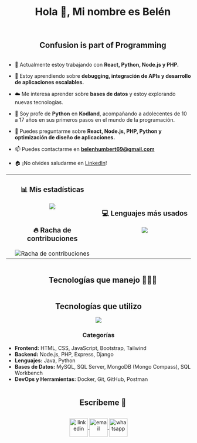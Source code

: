 

<!--h1 without bottom border-->
<div id="user-content-toc">
  <ul align="center">
    <summary><h1 style="display: inline-block">Hola 👋, Mi nombre es Belén</h1></summary>
  </ul>
</div>


<!--h2 without bottom border-->
<div id="user-content-toc">
  <ul align="center">
    <summary><h2 style="display: inline-block">Confusion is part of Programming</h2></summary>
  </ul>
</div>


<!--Intro start-->
- 🔭 Actualmente estoy trabajando con **React, Python, Node.js y PHP.**

- 🌱 Estoy aprendiendo sobre **debugging, integración de APIs y desarrollo de aplicaciones escalables.**

- ☁️ Me interesa aprender sobre **bases de datos** y estoy explorando nuevas tecnologías.

- 📝 Soy profe de **Python** en **Kodland**, acompañando a adolecentes de 10 a 17 años en sus primeros pasos en el mundo de la programación.

- 💬 Puedes preguntarme sobre **React, Node.js, PHP, Python y optimización de diseño de aplicaciones.**

- 📫 Puedes contactarme en **belenhumbert69@gmail.com**

- 🏠 ¡No olvides saludarme en [LinkedIn](https://www.linkedin.com/in/bel%C3%A9n-humbert/)!  
<!--Intro end-->



<!--- Estadísticas y Streak (Inicio) -->
<p align="center">
  <!--- Estadísticas (Inicio) -->
  <table align="center">
    <tr border="none">
      <td width="50%" align="center">
        <h3>📊 Mis estadísticas</h3>
        <img align="center" src="https://github-readme-stats.vercel.app/api?username=Belen-Humbert&theme=dark&show_icons=true&count_private=true" />
        <br></br>
        <h3>🔥 Racha de contribuciones</h3>
        <img title="🔥 Estadísticas de racha" alt="Racha de contribuciones" src="https://github-readme-streak-stats.herokuapp.com/?user=Belen-Humbert&theme=dark&hide_border=false" />
      </td>
      <td width="50%" align="center">
        <h3>💻 Lenguajes más usados</h3>
        <img align="center" src="https://github-readme-stats.anuraghazra1.vercel.app/api/top-langs/?username=Belen-Humbert&theme=dark&hide_border=false&no-bg=true&no-frame=true&langs_count=10" />
      </td>
    </tr>
  </table>
  <!--- Estadísticas (Fin) -->
</p>

<!--h1 without bottom border-->
<div id="user-content-toc">
  <ul align="center">
    <summary><h2 style="display: inline-block">Tecnologías que manejo 👨🏻‍💻</h2></summary>
  </ul>
</div>

<!-- Tech Stack Icons -->
<h2 align="center">Tecnologías que utilizo</h2>
<p align="center">
  <a href="https://skillicons.dev">
    <img src="https://skillicons.dev/icons?i=html,css,js,nodejs,php,java,py,django,bootstrap,tailwind,express,docker,git,github,mysql,mongodb&perline=6" />
  </a>
</p>

<h3 align="center">Categorías</h3>
<ul>
  <li><strong>Frontend:</strong> HTML, CSS, JavaScript, Bootstrap, Tailwind</li>
  <li><strong>Backend:</strong> Node.js, PHP, Express, Django</li>
  <li><strong>Lenguajes:</strong> Java, Python</li>
  <li><strong>Bases de Datos:</strong> MySQL, SQL Server, MongoDB (Mongo Compass), SQL Workbench</li>
  <li><strong>DevOps y Herramientas:</strong> Docker, Git, GitHub, Postman</li>
</ul>



<!-- Connect with me -->
<!--h2 without bottom border-->
<div id="user-content-toc">
  <ul align="center">
    <summary><h2 style="display: inline-block">Escríbeme 🤝</h2></summary>
  </ul>
</div>

<!--Íconos y enlaces-->
<p align="center">
  <a href="https://www.linkedin.com/in/bel%C3%A9n-humbert/" target="blank">
    <img align="center" src="https://user-images.githubusercontent.com/88904952/234979284-68c11d7f-1acc-4f0c-ac78-044e1037d7b0.png" alt="linkedin" height="50" width="50" />
  </a>
  <a href="mailto:belenhumbert69@gmail.com" target="blank">
    <img align="center" src="https://user-images.githubusercontent.com/88904952/234982196-562aea17-5532-4550-8c08-1c7cb994a541.png" alt="email" height="50" width="50" />
  </a>
  <a href="https://wa.me/542617038693" target="blank">
    <img align="center" src="https://user-images.githubusercontent.com/88904952/234982627-019fd336-6248-453c-9b05-97c13fd1d207.png" alt="whatsapp" height="50" width="50" />
  </a>
</p>

